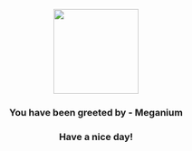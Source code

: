 <p align="center">
    <img src="https://raw.githubusercontent.com/PokeAPI/sprites/master/sprites/pokemon/154.png" width="150" height="150">
</p>
<h3 align="center">You have been greeted by - <b>Meganium</b></h3>
<h3 align="center">Have a nice day!</h3>
